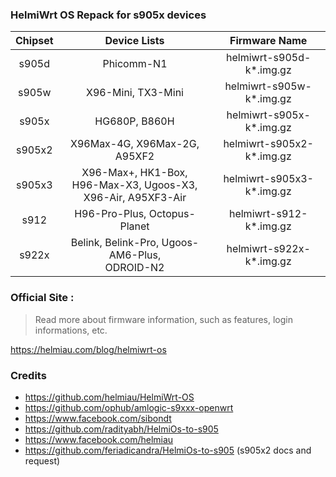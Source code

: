 ### HelmiWrt OS Repack for s905x devices

| Chipset | Device Lists | Firmware Name |
| :--: | :--: | :--: |
| s905d | Phicomm-N1 | helmiwrt-s905d-k*.img.gz |
| s905w | X96-Mini, TX3-Mini | helmiwrt-s905w-k*.img.gz |
| s905x | HG680P, B860H | helmiwrt-s905x-k*.img.gz |
| s905x2 | X96Max-4G, X96Max-2G, A95XF2| helmiwrt-s905x2-k*.img.gz |
| s905x3 | X96-Max+, HK1-Box,<br> H96-Max-X3, Ugoos-X3, <br>X96-Air, A95XF3-Air | helmiwrt-s905x3-k*.img.gz |
| s912 | H96-Pro-Plus, Octopus-Planet | helmiwrt-s912-k*.img.gz |
| s922x | Belink, Belink-Pro, Ugoos-AM6-Plus,<br> ODROID-N2 | helmiwrt-s922x-k*.img.gz |

### Official Site :
> Read more about firmware information, such as features, login informations, etc.

<https://helmiau.com/blog/helmiwrt-os>

### Credits
- https://github.com/helmiau/HelmiWrt-OS
- https://github.com/ophub/amlogic-s9xxx-openwrt
- https://www.facebook.com/sibondt
- https://github.com/radityabh/HelmiOs-to-s905
- https://www.facebook.com/helmiau
- https://github.com/feriadicandra/HelmiOs-to-s905 (s905x2 docs and request)
